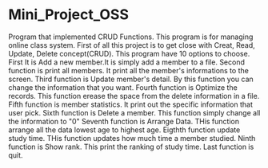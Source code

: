 # Mini_Project_OSS
Program that implemented CRUD Functions.
This program is for managing online class system. 
First of all this project is to get close with Creat, Read, Update, Delete concept(CRUD).
This program have 10 options to choose. First It is Add a new member.It is simply add a member to a file. 
Second function is print all members. It print all the member's informations to the screen.
Third function is Update member's detail. By this function you can change the information that you want. 
Fourth function is Optimize the records. This function erease the space from the delete information in a file.   
Fifth function is member statistics. It print out the specific information that user pick. 
Sixth function is Delete a member. This function simply change all the information to "0"
Seventh function is Arrange Data. THis function arrange all the data lowest age to highest age.
Eigthth function update study time. THis function updates how much time a member studied.
Ninth function is Show rank. This print the ranking of study time.
Last function is quit.
